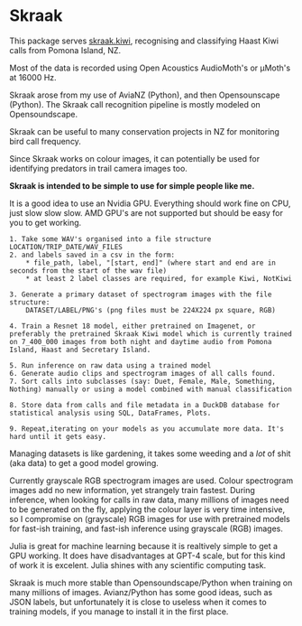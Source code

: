 # Skraak

This package serves [skraak.kiwi](https://skraak.kiwi), recognising and classifying Haast Kiwi calls from Pomona Island, NZ. 

Most of the data is recorded using Open Acoustics AudioMoth's or μMoth's at 16000 Hz.

Skraak arose from my use of AviaNZ (Python), and then Opensounscape (Python). The Skraak call recognition pipeline is mostly modeled on Opensoundscape.

Skraak can be useful to many conservation projects in NZ for monitoring bird call frequency. 

Since Skraak works on colour images, it can potentially be used for identifying predators in trail camera images too.

__Skraak is intended to be simple to use for simple people like me.__

It is a good idea to use an Nvidia GPU. Everything should work fine on CPU, just slow slow slow. AMD GPU's are not supported but should be easy for you to get working.

```
1. Take some WAV's organised into a file structure LOCATION/TRIP_DATE/WAV_FILES 
2. and labels saved in a csv in the form:
    * file_path, label, "[start, end]" (where start and end are in seconds from the start of the wav file)
    * at least 2 label classes are required, for example Kiwi, NotKiwi

3. Generate a primary dataset of spectrogram images with the file structure:
    DATASET/LABEL/PNG's (png files must be 224X224 px square, RGB)

4. Train a Resnet 18 model, either pretrained on Imagenet, or preferably the pretrained Skraak Kiwi model which is currently trained on 7_400_000 images from both night and daytime audio from Pomona Island, Haast and Secretary Island.

5. Run inference on raw data using a trained model
6. Generate audio clips and spectrogram images of all calls found.
7. Sort calls into subclasses (say: Duet, Female, Male, Something, Nothing) manually or using a model combined with manual classification

8. Store data from calls and file metadata in a DuckDB database for statistical analysis using SQL, DataFrames, Plots.

9. Repeat,iterating on your models as you accumulate more data. It's hard until it gets easy.
```

Managing datasets is like gardening, it takes some weeding and a _lot_ of shit (aka data) to get a good model growing. 

Currently grayscale RGB spectrogram images are used. Colour spectrogram images add no new information, yet strangely train fastest. During inference, when looking for calls in raw data, many millions of images need to be generated on the fly, applying the colour layer is very time intensive, so I compromise on (grayscale) RGB images for use with pretrained models for fast-ish training, and fast-ish inference using grayscale (RGB) images.

Julia is great for machine learning because it is realtively simple to get a GPU working. It does have disadvantages at GPT-4 scale, but for this kind of work it is excelent. Julia shines with any scientific computing task.

Skraak is much more stable than Opensoundscape/Python when training on many millions of images. Avianz/Python has some good ideas, such as JSON labels, but unfortunately it is close to useless when it comes to training models, if you manage to install it in the first place.



